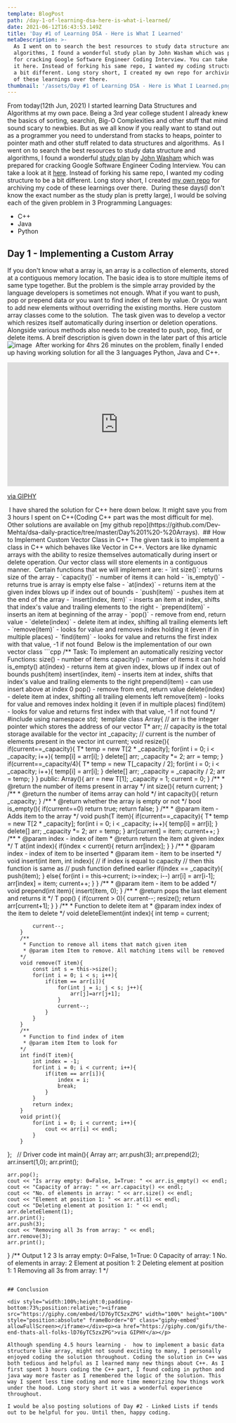 ```yaml
---
template: BlogPost
path: /day-1-of-learning-dsa-here-is-what-i-learned/
date: 2021-06-12T16:43:53.149Z
title: 'Day #1 of Learning DSA - Here is What I Learned'
metaDescription: >-
  As I went on to search the best resources to study data structure and
  algorithms, I found a wonderful study plan by John Washam which was prepared
  for cracking Google Software Engineer Coding Interview. You can take a look at
  it here. Instead of forking his same repo, I wanted my coding structure to be
  a bit different. Long story short, I created my own repo for archiving my code
  of these learnings over there.
thumbnail: '/assets/Day #1 of Learning DSA - Here is What I Learned.png'
---
```

From today(12th Jun, 2021) I started learning Data Structures and Algorithms at my own pace. Being a 3rd year college student I already knew the basics of sorting, searchin, Big-O Complexities and other stuff that mind sound scary to newbies. But as we all know if you really want to stand out as a programmer you need to understand from stacks to heaps, pointer to pointer math and other stuff related to data structures and algorithms.
﻿
As I went on to search the best resources to study data structure and algorithms, I found a wonderful [study plan](https://github.com/jwasham/coding-interview-university) by [John Washam](https://github.com/jwasham/) which was prepared for cracking Google Software Engineer Coding Interview. You can take a look at it [here](https://github.com/jwasham/coding-interview-university). Instead of forking his same repo, I wanted my coding structure to be a bit different. Long story short, I created [my own repo](github.com/Dev-Mehta/dsa-daily-practice) for archiving my code of these learnings over there.
﻿
During these days(I don't know the exact number as the study plan is pretty large), I would be solving each of the given problem in 3 Programming Languages:
 - C++
 - Java
 - Python
﻿
## Day 1 - Implementing a Custom Array
If you don't know what a array is, an array is a collection of elements, stored at a contiguous memory location. The basic idea is to store multiple items of same type together. But the problem is the simple array provided by the language developers is sometimes not enough. What if you want to push, pop or prepend data or you want to find index of item by value. Or you want to add new elements without overriding the existing months. Here custom array classes come to the solution. 
﻿
The task given was to develop a vector which resizes itself automatically during insertion or deletion operations. Alongside various methods also needs to be created to push, pop, find, or delete items. A breif description is given down in the later part of this article
﻿
![image](https://user-images.githubusercontent.com/55938019/121782589-dfe21c00-cbc7-11eb-9570-305c55b1a46c.png)
﻿
After working for 4hrs 26 minutes on the problem, finally I ended up having working solution for all the 3 languages Python, Java and C++.
<div style="width:100%;height:0;padding-bottom:56%;position:relative;"><iframe src="https://giphy.com/embed/FqdruC6cJYXxC" width="100%" height="100%" style="position:absolute" frameBorder="0" class="giphy-embed" allowFullScreen></iframe></div><p><a href="https://giphy.com/gifs/tired-the-big-bang-theory-exhausted-FqdruC6cJYXxC">via GIPHY</a></p>
﻿
I have shared the solution for C++ here down below. It might save you from 3 hours I spent on C++(Coding C++ part was the most difficult for me). Other solutions are available on [my github repo](https://github.com/Dev-Mehta/dsa-daily-practice/tree/master/Day%201%20-%20Arrays).
﻿
## How to Implement Custom Vector Class in C++
The given task is to implement a class in C++ which behaves like Vector in C++. Vectors are like dynamic arrays with the ability to resize themselves automatically during insert or delete operation. Our vector class will store elements in a contiguous manner.
﻿
Certain functions that we will implement are:
 - `int size()`: returns size of the array
 - `capacity()` - number of items it can hold
 - `is_empty()` - returns true is array is empty else false
 - `at(index)` - returns item at the given index blows up if index out of bounds
 - `push(item)` - pushes item at the end of the array
 - `insert(index, item)` - inserts an item at index, shifts that index's value and trailing elements to the right
 - `prepend(item)` - inserts an item at beginning of the array
 - `pop()` - remove from end, return value
 - `delete(index)` - delete item at index, shifting all trailing elements left
 - `remove(item)` - looks for value and removes index holding it (even if in multiple places)
 - `find(item)` - looks for value and returns the first index with that value, -1 if not found
﻿
Below is the implementation of our own vector class
```cpp
/** 
Task: To implement an automatically resizing vector
Functions:
	size() - number of items
	capacity() - number of items it can hold
	is_empty()
	at(index) - returns item at given index, blows up if index out of bounds
	push(item)
	insert(index, item) - inserts item at index, shifts that index's value and trailing elements to the right
	prepend(item) - can use insert above at index 0
	pop() - remove from end, return value
	delete(index) - delete item at index, shifting all trailing elements left
	remove(item) - looks for value and removes index holding it (even if in multiple places)
	find(item) - looks for value and returns first index with that value, -1 if not found
*/
﻿
#include <iostream>
using namespace std;
﻿
template<typename T> class Array{
	// arr is the integer pointer which stores the address of our vector
	T* arr;
	// capacity is the total storage available for the vector
	int _capacity;
	// current is the number of elements present in the vector
	int current;
	void resize(){
		if(current==_capacity){
			T* temp = new T[2 * _capacity];
			for(int i = 0; i < _capacity; i++){
				temp[i] = arr[i];
			}
			delete[] arr;
			_capacity *= 2;
			arr = temp;
		}
		if(current==_capacity/4){
			T* temp = new T[_capacity / 2];
			for(int i = 0; i < _capacity; i++){
				temp[i] = arr[i];
			}
			delete[] arr;
			_capacity = _capacity / 2;
			arr = temp;
		}
	}
	public: 
		Array(){
			arr = new T[1];
			_capacity = 1;
			current = 0;	
		}
		/**
		 * @return the number of items present in array 
		*/
		int size(){
			return current;
		} 
		/**
		 * @return the number of items array can hold 
		*/
		int capacity(){
			return _capacity;
		}
		/**
		 * @return whether the array is empty or not
		*/
		bool is_empty(){
			if(current==0)
				return true;
			return false;	
		}
		/**
		 * @param item - Adds item to the array
		*/
		void push(T item){
			if(current==_capacity){
				T* temp = new T[2 * _capacity];
				for(int i = 0; i < _capacity; i++){
					temp[i] = arr[i];
				}
				delete[] arr;
				_capacity *= 2;
				arr = temp;
			}
			arr[current] = item;
			current++;
		}
		/**
		 * @param index - index of item
		 * @return return the item at given index
		*/
		T at(int index){
			if(index < current){
				return arr[index];
			}
		} 
		/**
		 * @param index - index of item to be inserted
		 * @param item - item to be inserted
		*/
		void insert(int item, int index){
			// if index is equal to capacity
			// then this function is same as
			// push function defined earlier
			if(index == _capacity){
				push(item);
			}
			else{
				for(int i = this->current; i>=index; i--)
					arr[i] = arr[i-1];
				arr[index] = item;
				current++;
			}
		}
		/**
		 * @param item - item to be added
		*/
		void prepend(int item){
			insert(item, 0);
		}
		/**
		 * @return pops the last element and returns it
		*/
		T pop() {
			if(current > 0){
				current--;
				resize();
				return arr[current+1];
			}
		}
		/**
		 * Function to delete item at
		 * @param index index of the item to delete
		*/
		void deleteElement(int index){
			int temp = current;
			
			current--;
		}
		/**
		 * Function to remove all items that match given item
		 * @param item Item to remove. All matching items will be removed
		*/
		void remove(T item){
			const int s = this->size();
			for(int i = 0; i < s; i++){
				if(item == arr[i]){
					for(int j = i; j < s; j++){
						arr[j]=arr[j+1];
					}
					current--;
				}
			}
		}
		/**
		 * Function to find index of item
		 * @param item Item to look for
		*/
		int find(T item){
			int index = -1;
			for(int i = 0; i < current; i++){
				if(item == arr[i]){
					index = i;
					break;
				}
			}
			return index;
		}
		void print(){
			for(int i = 0; i < current; i++){
				cout << arr[i] << endl;
			}
		}
};
﻿
﻿
// Driver code
int main(){
	Array<int> arr;
		arr.push(3);
  	arr.prepend(2);
  	arr.insert(1,0);
  	arr.print();
  
  	arr.pop();
  	cout << "Is array empty: 0=False, 1=True: " << arr.is_empty() << endl;
  	cout << "Capacity of array: " << arr.capacity() << endl;
  	cout << "No. of elements in array: " << arr.size() << endl;
  	cout << "Element at position 1: " << arr.at(1) << endl;
  	cout << "Deleting element at position 1: " << endl;
  	arr.deleteElement(1);
  	arr.print();
  	arr.push(3);
    cout << "Removing all 3s from array: " << endl;
  	arr.remove(3);
  	arr.print();
}
/**
Output
1
2
3
Is array empty: 0=False, 1=True: 0
Capacity of array: 1
No. of elements in array: 2
Element at position 1: 2
Deleting element at position 1: 
1
Removing all 3s from array: 
1
*/
```
﻿
## Conclusion
﻿
<div style="width:100%;height:0;padding-bottom:73%;position:relative;"><iframe src="https://giphy.com/embed/lD76yTC5zxZPG" width="100%" height="100%" style="position:absolute" frameBorder="0" class="giphy-embed" allowFullScreen></iframe></div><p><a href="https://giphy.com/gifs/the-end-thats-all-folks-lD76yTC5zxZPG">via GIPHY</a></p>
﻿
Although spending 4.5 hours learning -  how to implement a basic data structure like array, might not sound exciting to many, I personally enjoyed coding the solution throughout. Coding the solution in C++ was both tedious and helpful as I learned many new things about C++. As I first spent 3 hours coding the C++ part, I found coding in python and java way more faster as I remembered the logic of the solution. This way I spent less time coding and more time memorizing how things work under the hood. Long story short it was a wonderful experience throughout.
﻿
I would be also posting solutions of Day #2 - Linked Lists if tends out to be helpful for you. Until then, happy coding.
